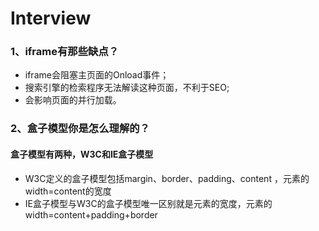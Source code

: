 # Interview
### 1、iframe有那些缺点？
- iframe会阻塞主页面的Onload事件；
- 搜索引擎的检索程序无法解读这种页面，不利于SEO;
- 会影响页面的并行加载。

### 2、盒子模型你是怎么理解的？
#### 盒子模型有两种，W3C和IE盒子模型
- W3C定义的盒子模型包括margin、border、padding、content ，元素的width=content的宽度
- IE盒子模型与W3C的盒子模型唯一区别就是元素的宽度，元素的width=content+padding+border
